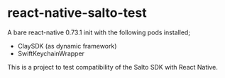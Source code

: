 # react-native-salto-test

A bare react-native 0.73.1 init with the following pods installed;

- ClaySDK (as dynamic framework)
- SwiftKeychainWrapper

This is a project to test compatibility of the Salto SDK with React Native.
